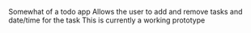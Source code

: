 Somewhat of a todo app
Allows the user to add and remove tasks and date/time for the task
This is currently a working prototype
